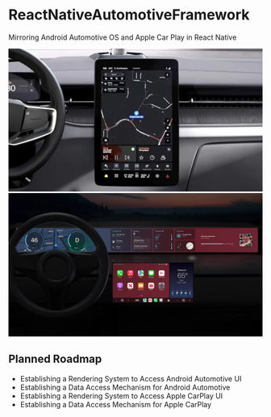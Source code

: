 
# ReactNativeAutomotiveFramework

Mirroring Android Automotive OS and Apple Car Play in React Native


<img src="readme_resources/android_automotive.webp" alt="Alt text" title="Optional title">
<img src="readme_resources/apple_carplay.jpg">

## Planned Roadmap
- Establishing a Rendering System to Access Android Automotive UI
- Establishing a Data Access Mechanism for Android Automotive
- Establishing a Rendering System to Access Apple CarPlay UI
- Establishing a Data Access Mechanism for Apple CarPlay
